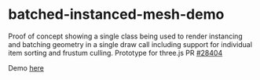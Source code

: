 # batched-instanced-mesh-demo

Proof of concept showing a single class being used to render instancing and batching geometry in a single draw call including support for individual item sorting and frustum culling. Prototype for three.js PR [#28404](https://github.com/mrdoob/three.js/pull/28404)

Demo [here](https://gkjohnson.github.io/batched-instanced-mesh-demo/)
